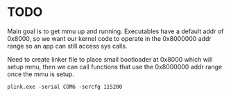 # TODO

Main goal is to get mmu up and running. Executables have a default addr of 0x8000, so we want our kernel code to operate in the 0x8000000 addr range so an app can still access sys calls. 

Need to create linker file to place small bootloader at 0x8000 which will setup mmu, then we can call functions that use the 0x8000000 addr range once the mmu is setup. 


```
plink.exe -serial COM6 -sercfg 115200
```

